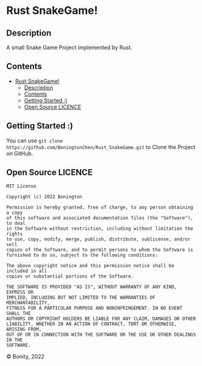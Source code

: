 # Rust SnakeGame!

## Description
A small Snake Game Project implemented by Rust.

## Contents
<!-- TOC -->
* [Rust SnakeGame!](#rust-snakegame-)
  * [Description](#description)
  * [Contents](#contents)
  * [Getting Started :)](#getting-started--)
  * [Open Source LICENCE](#open-source-licence)
<!-- TOC -->

## Getting Started :)
You can use `git clone https://github.com/BoningtonChen/Rust_SnakeGame.git` to Clone the Project on GitHub.

## Open Source LICENCE
```asciidoc
MIT License

Copyright (c) 2022 Bonington

Permission is hereby granted, free of charge, to any person obtaining a copy
of this software and associated documentation files (the "Software"), to deal
in the Software without restriction, including without limitation the rights
to use, copy, modify, merge, publish, distribute, sublicense, and/or sell
copies of the Software, and to permit persons to whom the Software is
furnished to do so, subject to the following conditions:

The above copyright notice and this permission notice shall be included in all
copies or substantial portions of the Software.

THE SOFTWARE IS PROVIDED "AS IS", WITHOUT WARRANTY OF ANY KIND, EXPRESS OR
IMPLIED, INCLUDING BUT NOT LIMITED TO THE WARRANTIES OF MERCHANTABILITY,
FITNESS FOR A PARTICULAR PURPOSE AND NONINFRINGEMENT. IN NO EVENT SHALL THE
AUTHORS OR COPYRIGHT HOLDERS BE LIABLE FOR ANY CLAIM, DAMAGES OR OTHER
LIABILITY, WHETHER IN AN ACTION OF CONTRACT, TORT OR OTHERWISE, ARISING FROM,
OUT OF OR IN CONNECTION WITH THE SOFTWARE OR THE USE OR OTHER DEALINGS IN THE
SOFTWARE.

```

© Bonity, 2022
